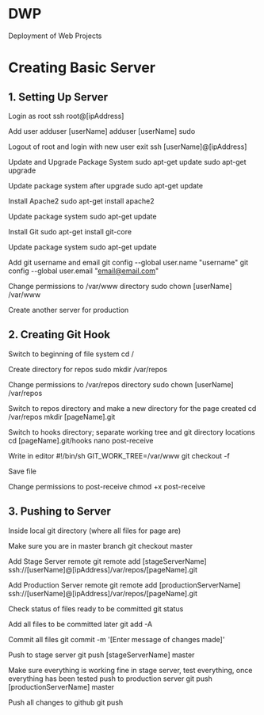 DWP
===
Deployment of Web Projects

# Creating Basic Server


## 1. Setting Up Server
Login as root
		ssh root@[ipAddress]

Add user
	adduser [userName]
	adduser [userName] sudo

Logout of root and login with new user
	exit
	ssh [userName]@[ipAddress]

Update and Upgrade Package System
	sudo apt-get update
	sudo apt-get upgrade

Update package system after upgrade
	sudo apt-get update

Install Apache2
	sudo apt-get install apache2

Update package system
	sudo apt-get update

Install Git
	sudo apt-get install git-core

Update package system
	sudo apt-get update

Add git username and email
	git config --global user.name "username"
	git config --global user.email "email@email.com"

Change permissions to /var/www directory
	sudo chown [userName] /var/www

Create another server for production


## 2. Creating Git Hook
Switch to beginning of file system
	cd /

Create directory for repos
	sudo mkdir /var/repos

Change permissions to /var/repos directory
	sudo chown [userName] /var/repos

Switch to repos directory and make a new directory for the page created
	cd /var/repos
	mkdir [pageName].git

Switch to hooks directory; separate working tree and git directory locations
	cd [pageName].git/hooks
	nano post-receive

Write in editor
	#!/bin/sh
	GIT_WORK_TREE=/var/www git checkout -f

Save file

Change permissions to post-receive
	chmod +x post-receive


## 3. Pushing to Server
Inside local git directory (where all files for page are)

Make sure you are in master branch
	git checkout master

Add Stage Server remote
	git remote add [stageServerName] ssh://[userName]@[ipAddress]/var/repos/[pageName].git

Add Production Server remote
	git remote add [productionServerName] ssh://[userName]@[ipAddress]/var/repos/[pageName].git

Check status of files ready to be committed
	git status

Add all files to be committed later
	git add -A

Commit all files
	git commit -m '[Enter message of changes made]'

Push to stage server
	git push [stageServerName] master

Make sure everything is working fine in stage server, test everything, once everything has been tested push to production server
	git push [productionServerName] master

Push all changes to github
	git push